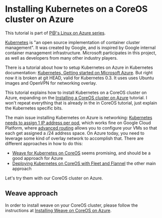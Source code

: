 # Installing Kubernetes on a CoreOS cluster on Azure

This tutorial is part of [P@'s Linux on Azure series](/../../).

[Kubernetes](https://github.com/googlecloudplatform/kubernetes) is "an open source implementation of container cluster management". It was created by Google, and is inspired by Google internal container management infrastructure. Microsoft participates in this project, as well as developers from many other industry players.

There is a tutorial about how to setup Kubernetes on Azure in Kubernetes documentation: [Kubernetes, Getting started on Microsoft Azure](https://github.com/GoogleCloudPlatform/kubernetes/blob/master/docs/getting-started-guides/azure.md). But right now it is broken at git HEAD, valid for Kubernetes 0.3. It uses uses Ubuntu images and OpenVPN for networking overlay.

This tutorial explains how to install Kubernetes on a CoreOS cluster on Azure, expanding on the [Installing a CoreOS cluster on Azure](/coreos/cloud-init/README.md) tutorial. I won't repeat everything that is already in the in CoreOS tutorial, just explain the Kubernetes specific bits.

The main issue installing Kubernetes on Azure is networking: [Kubernetes needs to assign 1 IP address per pod](https://github.com/GoogleCloudPlatform/kubernetes/blob/master/docs/design/networking.md), which works fine on Google Cloud Platform, where [advanced routing](https://cloud.google.com/compute/docs/networking#routing) allows you to configure your VMs so that each get assigned a /24 address space. On Azure today, you need to leverage some kind of overlay network to accomplish that. There are different approaches in how to do this:
* [Weave for Kubernetes on CoreOS](http://weaveblog.com/2014/11/11/weave-for-kubernetes/) seems promising, and should be a good approach for Azure
* [Deploying Kubernetes on CoreOS with Fleet and Flannel](https://github.com/kelseyhightower/kubernetes-fleet-tutorial/blob/master/README.md) the other main approach

Let's try them with our CoreOS cluster on Azure.

## Weave approach

In order to install weave on your CoreOS cluster, please follow the instructions at [Installing Weave on CoreOS on Azure](/../../coreos/weave/README.md).
